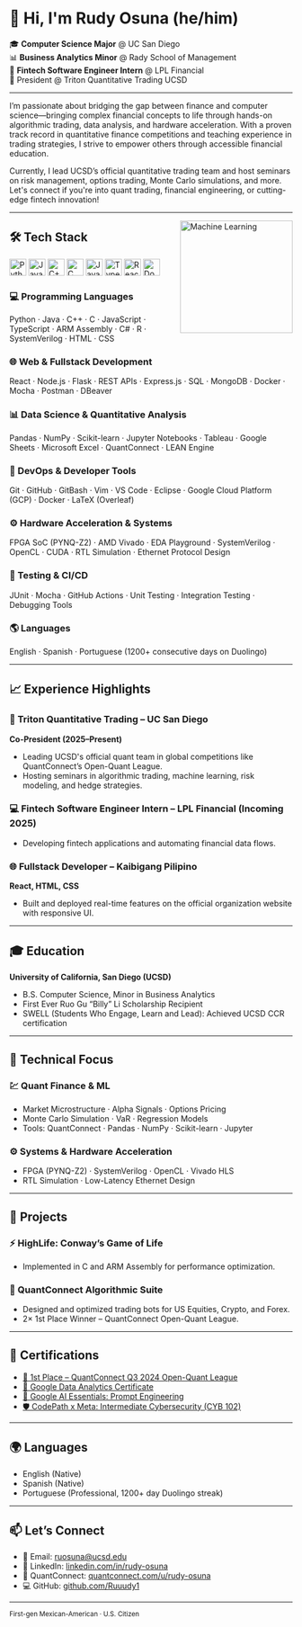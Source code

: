 # 👋 Hi, I'm Rudy Osuna (he/him)

🎓 **Computer Science Major** @ UC San Diego  
📊 **Business Analytics Minor** @ Rady School of Management  
💼 **Fintech Software Engineer Intern** @ LPL Financial  
🎯 President @ Triton Quantitative Trading UCSD

---

<p align="left">
  I’m passionate about bridging the gap between finance and computer science—bringing complex financial concepts to life through hands-on algorithmic trading, data analysis, and hardware acceleration. With a proven track record in quantitative finance competitions and teaching experience in trading strategies, I strive to empower others through accessible financial education.
</p>

<p align="left">
  Currently, I lead UCSD’s official quantitative trading team and host seminars on risk management, options trading, Monte Carlo simulations, and more. Let's connect if you're into quant trading, financial engineering, or cutting-edge fintech innovation!
</p>

---

<img align="right" height="200" src="https://md-tabassum-hossain-emon.netlify.app/project/machine_learning/featured.gif" alt="Machine Learning" />

## 🛠️ Tech Stack

<div align="left">
  <img src="https://cdn.jsdelivr.net/gh/devicons/devicon/icons/python/python-original.svg" height="30" alt="Python" />
  <img src="https://cdn.jsdelivr.net/gh/devicons/devicon/icons/java/java-original.svg" height="30" alt="Java" />
  <img src="https://cdn.jsdelivr.net/gh/devicons/devicon/icons/cplusplus/cplusplus-original.svg" height="30" alt="C++" />
  <img src="https://cdn.jsdelivr.net/gh/devicons/devicon/icons/c/c-original.svg" height="30" alt="C" />
  <img src="https://cdn.jsdelivr.net/gh/devicons/devicon/icons/javascript/javascript-original.svg" height="30" alt="JavaScript" />
  <img src="https://cdn.jsdelivr.net/gh/devicons/devicon/icons/typescript/typescript-original.svg" height="30" alt="TypeScript" />
  <img src="https://cdn.jsdelivr.net/gh/devicons/devicon/icons/react/react-original.svg" height="30" alt="React" />
  <img src="https://cdn.jsdelivr.net/gh/devicons/devicon/icons/docker/docker-original.svg" height="30" alt="Docker" />
</div>

### 💻 Programming Languages
Python · Java · C++ · C · JavaScript · TypeScript · ARM Assembly · C# · R · SystemVerilog · HTML · CSS

### 🌐 Web & Fullstack Development
React · Node.js · Flask · REST APIs · Express.js · SQL · MongoDB · Docker · Mocha · Postman · DBeaver

### 📊 Data Science & Quantitative Analysis
Pandas · NumPy · Scikit-learn · Jupyter Notebooks · Tableau · Google Sheets · Microsoft Excel · QuantConnect · LEAN Engine

### 🔧 DevOps & Developer Tools
Git · GitHub · GitBash · Vim · VS Code · Eclipse · Google Cloud Platform (GCP) · Docker · LaTeX (Overleaf)

### ⚙️ Hardware Acceleration & Systems
FPGA SoC (PYNQ-Z2) · AMD Vivado · EDA Playground · SystemVerilog · OpenCL · CUDA · RTL Simulation · Ethernet Protocol Design

### 🧪 Testing & CI/CD
JUnit · Mocha · GitHub Actions · Unit Testing · Integration Testing · Debugging Tools

### 🌎 Languages
English · Spanish · Portuguese (1200+ consecutive days on Duolingo)

---


## 📈 Experience Highlights

### 🧠 Triton Quantitative Trading – UC San Diego
**Co-President (2025–Present)**  
- Leading UCSD's official quant team in global competitions like QuantConnect’s Open-Quant League.  
- Hosting seminars in algorithmic trading, machine learning, risk modeling, and hedge strategies.

### 💻 Fintech Software Engineer Intern – LPL Financial (Incoming 2025)  
- Developing fintech applications and automating financial data flows.

### 🌐 Fullstack Developer – Kaibigang Pilipino  
**React, HTML, CSS**  
- Built and deployed real-time features on the official organization website with responsive UI.

---

## 🎓 Education

**University of California, San Diego (UCSD)**  
- B.S. Computer Science, Minor in Business Analytics  
- First Ever Ruo Gu “Billy” Li Scholarship Recipient  
- SWELL (Students Who Engage, Learn and Lead): Achieved UCSD CCR certification

---

## 🧠 Technical Focus

### 💹 Quant Finance & ML
- Market Microstructure · Alpha Signals · Options Pricing  
- Monte Carlo Simulation · VaR · Regression Models  
- Tools: QuantConnect · Pandas · NumPy · Scikit-learn · Jupyter

### ⚙️ Systems & Hardware Acceleration
- FPGA (PYNQ-Z2) · SystemVerilog · OpenCL · Vivado HLS  
- RTL Simulation · Low-Latency Ethernet Design

---

## 🧪 Projects

### ⚡ HighLife: Conway’s Game of Life
- Implemented in C and ARM Assembly for performance optimization.

### 🧱 QuantConnect Algorithmic Suite
- Designed and optimized trading bots for US Equities, Crypto, and Forex.
- 2× 1st Place Winner – QuantConnect Open-Quant League.

---

## 🧾 Certifications

- [🥇 1st Place – QuantConnect Q3 2024 Open-Quant League](https://www.linkedin.com/in/rudy-osuna/details/certifications/1735622028916/single-media-viewer/?profileId=ACoAAD9LcvMBz9ish5PyIlqnO-Uq7RhvH4qdOtQ)
- [📘 Google Data Analytics Certificate](https://coursera.org/verify/professional-cert/M7W4J59Z3GRU)
- [🧠 Google AI Essentials: Prompt Engineering](https://coursera.org/verify/YH46N5F8QHYO)
- [🛡️ CodePath x Meta: Intermediate Cybersecurity (CYB 102)](https://www.linkedin.com/in/rudy-osuna/overlay/1733320892938/single-media-viewer/?profileId=ACoAAD9LcvMBz9ish5PyIlqnO-Uq7RhvH4qdOtQ)

---

## 🌍 Languages

- English (Native)  
- Spanish (Native)  
- Portuguese (Professional, 1200+ day Duolingo streak)

---

## 📫 Let’s Connect

- 📧 Email: [ruosuna@ucsd.edu](mailto:ruosuna@ucsd.edu)  
- 💼 LinkedIn: [linkedin.com/in/rudy-osuna](https://linkedin.com/in/rudy-osuna)  
- 🧠 QuantConnect: [quantconnect.com/u/rudy-osuna](https://www.quantconnect.com/u/rudy-osuna#certificates)  
- 💻 GitHub: [github.com/Ruuudy1](https://github.com/Ruuudy1)

---

<sub>First-gen Mexican-American · U.S. Citizen</sub>
